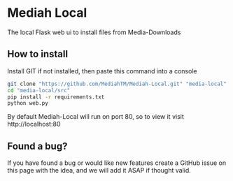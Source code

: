 # Mediah Local
The local Flask web ui to install files from Media-Downloads

## How to install

Install GIT if not installed, then paste this command into a console

```bash
git clone "https://github.com/MediahTM/Mediah-Local.git" "media-local"
cd "media-local/src"
pip install -r requirements.txt
python web.py
```

By default Mediah-Local will run on port 80, so to view it visit http://localhost:80

## Found a bug?

If you have found a bug or would like new features create a GitHub issue on this page with the idea, and we will add it ASAP if thought valid. 